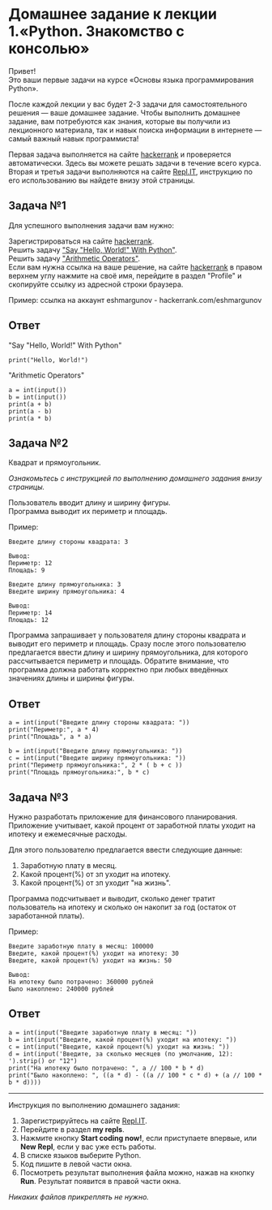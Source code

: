 # Домашнее задание к лекции 1.«Python. Знакомство с консолью»

Привет! <br>
Это ваши первые задачи на курсе «Основы языка программирования Python».

После каждой лекции у вас будет 2-3 задачи для самостоятельного решения — ваше домашнее задание. Чтобы выполнить домашнее задание, вам потребуются как знания, которые вы получили из лекционного материала, так и навык поиска информации в интернете — самый важный навык программиста!

Первая задача выполняется на сайте [hackerrank](https://www.hackerrank.com) и проверяется автоматически. Здесь вы можете решать задачи в течение всего курса.
Вторая и третья задачи выполняются на сайте [Repl.IT](https://repl.it/), инструкцию по его использованию вы найдете внизу этой страницы.

## Задача №1

Для успешного выполнения задачи вам нужно:

Зарегистрироваться на сайте [hackerrank](https://www.hackerrank.com).  
Решить задачу ["Say "Hello, World!" With Python"](https://www.hackerrank.com/challenges/py-hello-world/problem).  
Решить задачу ["Arithmetic Operators"](https://www.hackerrank.com/challenges/python-arithmetic-operators/problem).  
Если вам нужна ссылка на ваше решение, на сайте [hackerrank](https://www.hackerrank.com) в правом верхнем углу нажмите на своё имя, перейдите в раздел "Profile" и скопируйте ссылку из адресной строки браузера.

Пример: ссылка на аккаунт eshmargunov - hackerrank.com/eshmargunov

## Ответ

"Say "Hello, World!" With Python"

```
print("Hello, World!")

```

"Arithmetic Operators"

```
a = int(input())
b = int(input())
print(a + b)
print(a - b)
print(a * b)
```

## Задача №2

Квадрат и прямоугольник.

_Ознакомьтесь с инструкцией по выполнению домашнего задания внизу страницы._

Пользователь вводит длину и ширину фигуры.  
Программа выводит их периметр и площадь.

Пример:

```
Введите длину стороны квадрата: 3

Вывод:
Периметр: 12
Площадь: 9

Введите длину прямоугольника: 3
Введите ширину прямоугольника: 4

Вывод:
Периметр: 14
Площадь: 12
```

Программа запрашивает у пользователя длину стороны квадрата и выводит его периметр и площадь. Сразу после этого пользователю предлагается ввести длину и ширину прямоугольника, для которого рассчитывается периметр и площадь.
Обратите внимание, что программа должна работать корректно при любых введённых значениях длины и ширины фигуры.

## Ответ

```
a = int(input("Введите длину стороны квадрата: "))
print("Периметр:", a * 4)
print("Площадь", a * a)

b = int(input("Введите длину прямоугольника: "))
c = int(input("Введите ширину прямоугольника: "))
print("Периметр прямоугольника:", 2 * ( b + c ))
print("Площадь прямоугольника:", b * c)
```

## Задача №3

Нужно разработать приложение для финансового планирования.  
Приложение учитывает, какой процент от заработной платы уходит на ипотеку и ежемесячные расходы.

Для этого пользователю предлагается ввести следующие данные:

1. Заработную плату в месяц.
2. Какой процент(%) от зп уходит на ипотеку.
3. Какой процент(%) от зп уходит "на жизнь".

Программа подсчитывает и выводит, сколько денег тратит пользователь на ипотеку и сколько он накопит за год (остаток от заработанной платы).

Пример:

```
Введите заработную плату в месяц: 100000
Введите, какой процент(%) уходит на ипотеку: 30
Введите, какой процент(%) уходит на жизнь: 50

Вывод:
На ипотеку было потрачено: 360000 рублей
Было накоплено: 240000 рублей
```

## Ответ

```
a = int(input("Введите заработную плату в месяц: "))
b = int(input("Введите, какой процент(%) уходит на ипотеку: "))
c = int(input("Введите, какой процент(%) уходит на жизнь: "))
d = int(input('Введите, за сколько месяцев (по умолчанию, 12): ').strip() or "12")
print("На ипотеку было потрачено: ", a // 100 * b * d)
print("Было накоплено: ", ((a * d) - ((a // 100 * c * d) + (a // 100 * b * d))))
```

---

Инструкция по выполнению домашнего задания:

1. Зарегистрируйтесь на сайте [Repl.IT](https://repl.it/).
2. Перейдите в раздел **my repls**.
3. Нажмите кнопку **Start coding now!**, если приступаете впервые, или **New Repl**, если у вас уже есть работы.
4. В списке языков выберите Python.
5. Код пишите в левой части окна.
6. Посмотреть результат выполнения файла можно, нажав на кнопку **Run**. Результат появится в правой части окна.

_Никаких файлов прикреплять не нужно._
